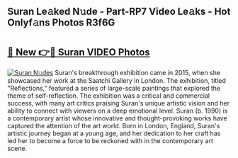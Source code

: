 ## Suran Le𝚊ked N𝚞de - Part-RP7 Video Le𝚊ks - Hot Onlyf𝚊ns Photos R3f6G

# <h2><a href="http://ab78689.deff.icu/?id=Suran">🔗 New 👉🔴 Suran VIDEO Photos</a></h2>

[![Suran N𝚞des](https://i.imgur.com/rIISA9y.gif)](http://ab78689.deff.icu/?id=Suran)
Suran's breakthrough exhibition came in 2015, when she showcased her work at the Saatchi Gallery in London. The exhibition, titled "Reflections," featured a series of large-scale paintings that explored the theme of self-reflection. The exhibition was a critical and commercial success, with many art critics praising Suran's unique artistic vision and her ability to connect with viewers on a deep emotional level. Suran (b. 1990) is a contemporary artist whose innovative and thought-provoking works have captured the attention of the art world. Born in London, England, Suran's artistic journey began at a young age, and her dedication to her craft has led her to become a force to be reckoned with in the contemporary art scene.
